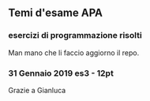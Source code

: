 ## Temi d'esame APA
### esercizi di programmazione risolti

Man mano che li faccio aggiorno il repo.

### 31 Gennaio 2019 es3 - 12pt
Grazie a Gianluca

